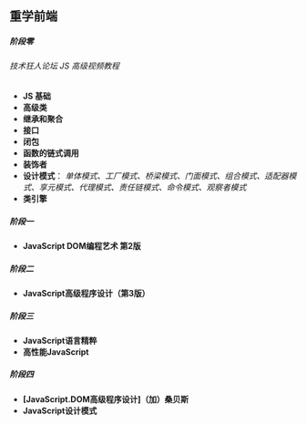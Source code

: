 ## 重学前端

##### 阶段零

###### 技术狂人论坛 JS 高级视频教程

*  __JS 基础__
*  __高级类__
*  __继承和聚合__
*  __接口__
*  __闭包__
*  __函数的链式调用__
*  __装饰者__
*  __设计模式__： _单体模式、工厂模式、桥梁模式、门面模式、组合模式、适配器模式、享元模式、代理模式、责任链模式、命令模式、观察者模式_
*  __类引擎__

##### 阶段一

* __JavaScript DOM编程艺术 第2版__

##### 阶段二

* __JavaScript高级程序设计（第3版）__

##### 阶段三

* __JavaScript语言精粹__
* __高性能JavaScript__

##### 阶段四

* __[JavaScript.DOM高级程序设计]（加）桑贝斯__
* __JavaScript设计模式__